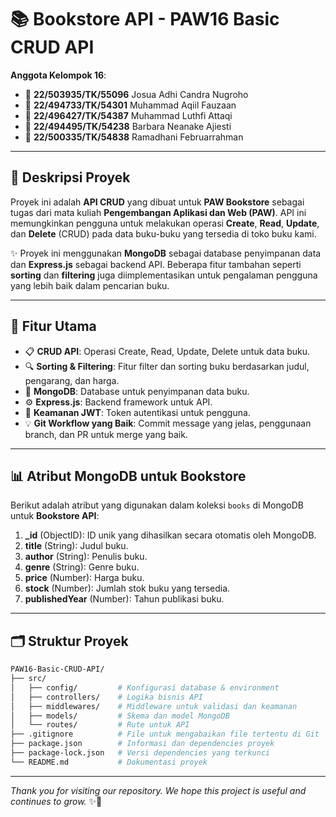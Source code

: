 # 📚 Bookstore API - PAW16 Basic CRUD API

**Anggota Kelompok 16**:
- 👤 **22/503935/TK/55096** Josua Adhi Candra Nugroho
- 👤 **22/494733/TK/54301** Muhammad Aqiil Fauzaan
- 👤 **22/496427/TK/54387** Muhammad Luthfi Attaqi
- 👤 **22/494495/TK/54238** Barbara Neanake Ajiesti
- 👤 **22/500335/TK/54838** Ramadhani Februarrahman

---

## 📖 Deskripsi Proyek

Proyek ini adalah **API CRUD** yang dibuat untuk **PAW Bookstore** sebagai tugas dari mata kuliah **Pengembangan Aplikasi dan Web (PAW)**. API ini memungkinkan pengguna untuk melakukan operasi **Create**, **Read**, **Update**, dan **Delete** (CRUD) pada data buku-buku yang tersedia di toko buku kami. 

✨ Proyek ini menggunakan **MongoDB** sebagai database penyimpanan data dan **Express.js** sebagai backend API. Beberapa fitur tambahan seperti **sorting** dan **filtering** juga diimplementasikan untuk pengalaman pengguna yang lebih baik dalam pencarian buku.

---

## 🎯 Fitur Utama

- 📋 **CRUD API**: Operasi Create, Read, Update, Delete untuk data buku.
- 🔍 **Sorting & Filtering**: Fitur filter dan sorting buku berdasarkan judul, pengarang, dan harga.
- 💾 **MongoDB**: Database untuk penyimpanan data buku.
- ⚙️ **Express.js**: Backend framework untuk API.
- 🔐 **Keamanan JWT**: Token autentikasi untuk pengguna.
- 💡 **Git Workflow yang Baik**: Commit message yang jelas, penggunaan branch, dan PR untuk merge yang baik.

---

## 📊 Atribut MongoDB untuk Bookstore

Berikut adalah atribut yang digunakan dalam koleksi `books` di MongoDB untuk **Bookstore API**:

1. **_id** (ObjectID): ID unik yang dihasilkan secara otomatis oleh MongoDB.
2. **title** (String): Judul buku.
3. **author** (String): Penulis buku.
4. **genre** (String): Genre buku.
5. **price** (Number): Harga buku.
6. **stock** (Number): Jumlah stok buku yang tersedia.
7. **publishedYear** (Number): Tahun publikasi buku.

---

## 🗂️ Struktur Proyek

```bash
PAW16-Basic-CRUD-API/
├── src/
│   ├── config/         # Konfigurasi database & environment
│   ├── controllers/    # Logika bisnis API
│   ├── middlewares/    # Middleware untuk validasi dan keamanan
│   ├── models/         # Skema dan model MongoDB
│   └── routes/         # Rute untuk API
├── .gitignore          # File untuk mengabaikan file tertentu di Git
├── package.json        # Informasi dan dependencies proyek
├── package-lock.json   # Versi dependencies yang terkunci
└── README.md           # Dokumentasi proyek
```

---


*Thank you for visiting our repository. We hope this project is useful and continues to grow.* ✨🚀
